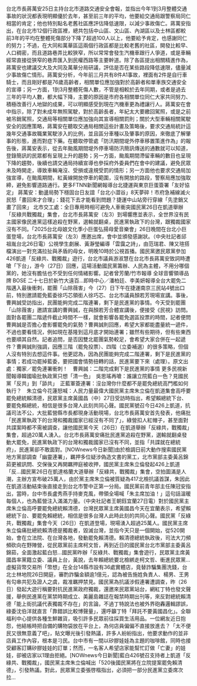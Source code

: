 台北市長蔣萬安25日主持台北市道路交通安全會報，並指出今年1到3月整體交通事故的狀況都表現明顯優於去年，甚至前三年的平均，他要給交通局跟警察局同仁相當的肯定；他也特別點名老舊社區應評估降低速限，以減少事故傷亡。蔣萬安指出，在台北市12個行政區裡，總共包括中山區、文山區、內湖區以及士林區都較前3年的平均在整體死傷部分下降了超過100人以上，他要給予肯定，也感謝同仁的努力；不過，在大同和萬華區這兩個行政區都是比較老舊的社區，開發比較早、人口稠密，而且道路巷弄比較狹窄，所以常常會發生汽機車跟行人爭道，或是車輛經常直接從狹窄的巷弄匯入到民權西路等主要幹道。除了各區提出相關精進作為，蔣萬安也建議交大及大同及萬華分局研議，評估是否在某些路段降低速限，儘量減少事故傷亡情形。蔣萬安分析，今年前三月共有8件A1事故，裡面有2件是自行車騎士，而且剛好都是76歲高齡者，相關單位應加強對於高齡者和單車族交通安全的宣導；另一方面，1到3月整體死傷人數，不管是相較於去年同期，或者是過去三年的平均人數，都大幅下降，主要的原因是市府各相關單位同仁大家共同努力、積極改善行人地獄的成果，可以明顯感受到現在汽機車更為禮讓行人。蔣萬安在會中指示，除了對未成年無照駕駛，對於高齡長者，年紀太大要繳回駕照，或是之前被吊銷駕照，交通局等相關單位應加強向其宣導相關罰則；關於大型車輛相關駕駛安全的因應策略，蔣萬安在聽取交通局相關這些計畫及策略後，要求交通局統計這幾年交通事故職業駕駛涉入的比例，並且區分車種以及肇事的原因，來徹底了解肇事的形態，進而對症下藥。在聽取停管處「防汛期間堤外停車移置策進作為」的報告後，蔣萬安表示，從去年颱風期間堤外停車場防汛簡訊傳送的通數就可以知道，登錄簡訊的民眾都有呈現上升的趨勢；另一方面，颱風期間滯留車輛的數目也呈現下降的趨勢，後續也請交通局持續宣導也參採府外委員們在會中的建議，避免民眾未及時開走，導致車輛淹沒、受損或違規受罰的情形；另一方面他也要求交通局加強宣導，在颱風期間，紅黃線開放停車的範圍，沒有開放的路段，警察局應加強取締，避免影響道路通行。更多FTNN新聞網報導台北捷運與東京巨蛋簽署「友好協定」 蔣萬安：動盪局勢下穩固台日友誼「台北小澀谷」8天夢碎！市府急補線滅火 民怒「畫回來才合理」：錢花下去才能看到問題？捷運中山站旁行穿線「先塗銷又畫了回來」 北市交工處：全日專用時相可避免人車衝突國民黨26日在凱道舉辦「反綠共戰獨裁」集會，台北市長蔣萬安（左3）到場響應並表示，全世界沒有民主國家像民進黨這樣追殺在野黨，選輸就翻桌，民進黨執政下的台灣，跟獨裁國家沒有不同。「2025台北母娘文化季小巨蛋弘揚母愛音樂會」26日晚間在台北小巨蛋登場，台北市長蔣萬安（左3）應邀出席，會中並頒發感謝狀。（中央社記者邱祖胤台北26日電）公視學生劇展、黃瀞瑩編導「雲靄之詩」，由范瑞君、陳又瑄搭檔演出一對充滿拉扯與矛盾的母女，明晚10時於公視首播。國民黨邀民眾黨參加426凱道「反綠共、戰獨裁」遊行，台北市議員游淑慧在台北市長蔣萬安致詞時遭嗆「下台」，游今（27日）回應，這場活動國民黨籌辦、人民為主體，不用分哪個黨的，她沒有膽怯也不受到任何情緒影響。記者曾芳蘭/竹市報導 全球音響領導品牌 BOSE 二十七日於新竹大遠百…即時中心／潘柏廷、李美妍報導全台大罷免二階邁入最後衝刺，罷團「山除薇害」今（27）日下午在捷運南京三民站4號出口前，特別邀請罷免藍委徐巧芯領銜人徐巧芯、台北市議員顏若芳現場宣講。事後，曹興誠受訪指出，民團能夠完成二階連署，剩下是民進黨的事情。今天受到罷團「山除薇害」邀請宣講的曹興誠，在與顏若芳合體宣講後，便接受《民視》訪問。面對各罷團二階遞件截止時間不一樣，就會影響各罷免選區投票的時間，記者便問曹興誠是否擔心會影響罷免的氣勢？曹興誠則回應，希望大家都能盡量統一遞件，不過也要看情況，例如現在基隆到這月底才開始連署；雖然有些期待，但有些東西也要順其自然。記者追問，是否因雙北罷團氣勢較足，會希望大家合併在一起遞件？曹興誠則強調，因應三階（罷免投票）、四階（立委補選）的很多策略，但個人沒有特別去想這件事。他更認為，因為民團能夠完成二階連署，剩下是民進黨的事情；若成功罷掉藍委，要把國會情勢扭轉的話，民進黨要下來（處理）。原文出處：獨家／罷免連署衝刺！　曹興誠：二階完成剩下是民進黨的事情 更多民視新聞報導韓國瑜批執政黨只想「清一色」　吳思瑤再嗆：誰讓立院藍白一色？見國民黨「反共」到「舔共」　正藍軍簽連署：沒台灣你什麼都不是罷免總統高門檻如何執行？　朱立倫今花蓮怒喊：人民力量最偉大國民黨主席朱立倫在凱道集會高呼要罷免總統賴清德，民眾黨主席黃國昌（中）27日受訪時指出，希望賴總統下台、要罷免賴總統，相信是很多台灣人此刻共同心聲。國民黨號召今日426上凱道，抗議司法不公，大批藍營縣市長都現身活動現場，台北市長蔣萬安首先發表，他痛批「民進黨執政下的台灣和獨裁國家已經沒有不同了」，綠營扣人紅帽子，甚至面對共諜案時都不需被調查，讓他國民黨今天（26日）在凱道舉辦「反綠共，戰獨裁」集會，超過20萬人湧入。台北市長蔣萬安痛批民進黨追殺在野黨，選輸就翻桌發動大罷免，民進黨執政下的台灣和獨裁國家已沒有不同，並指「共諜就在總統府」，民進黨卻不敢面對。[NOWnews今日新聞]由於檢調日前大動作搜索國民黨地方黨部調查「幽靈連署」，羈押多位疑涉偽造文書的黨工，北市黨部主委黃呂錦茹更被訊問、交保後又再開羈押庭被收押，國民黨主席朱立倫發起426上凱道「反...國民黨26日在凱達格蘭大道舉辦「反綠共，戰獨裁」集會，空拍圖滿是人潮，主辦方宣布破25萬人，由於黨主席朱立倫被質疑為417北檢抗議首謀，朱因此在凱道活動結束後直接走到台北市警中正第一分局。國民黨前青年部主任陳冠安指出，當時，台中市長盧秀燕手持麥克風，帶領全場喊「朱主席加油！」這句話溫暖每個人，也為藍營注入滿滿力量。（中央社記者王朝鈺宜蘭27日電）對於國民黨主席朱立倫高呼要罷免總統賴清德，台灣民眾黨主席黃國昌今天在宜蘭表示，希望賴總統下台、要罷免賴總統，相信是很多台灣人此時此刻的共同心聲。國民黨「反綠共，戰獨裁」集會今天（26日）在凱道登場，現場湧入超過25萬人。國民黨主席朱立倫痛批總統賴清德是獨裁者，毀滅台灣，並指今天只是一個開始，從520開始，會在立法院、在台灣各地，發動罷免賴清德。賴清德總統執政後，司法大刀頻頻砍向在野陣營，從民眾黨前主席柯文哲，再到近日的國民黨台北市黨部主委黃呂錦茹，全面激起藍白怒...國民黨昨辦「反綠共、戰獨裁」集會遊行，民眾黨主席黃國昌率黨籍立委、議員上台，黃說，去年賴總統要北檢綁走柯文哲、衝進民眾黨...虛擬貨幣交易所「幣想」在全台14縣市設有36處實體店，竟替詐騙集團洗錢，台北士林地院26日開庭，審酌詐騙金額逾1億元，認為被告施姓負責人、楊男、王男有勾串共犯及證人之虞，裁准羈押禁見。國民黨為抗議涉假連署遭調查，昨（26日）發起大遊行稱要對抗民進黨政府獨裁，還邀來民眾黨站台，網紅丁特也發文聲援，舉例民進黨在黨禁時期成立、美麗島雜誌在報禁時期出刊等，來反對總統賴清德「能上街抗議代表獨裁不存在」的言論，不過丁特說法也被外界砲轟邏輯謬誤，綠委沈伯洋就直言「靠錯誤比較博聲量」，還呼籲丁特「拜託不要黃國昌化」。全聯福利中心提供各種生鮮雜貨，吸引許多民眾前往採買生活用品。一位網友近日抱怨，他結帳時把自備的購物袋放在平台上，為何店員偏偏不直接放進去？「太不便民又很無意義了吧」，貼文曝光後引發熱議，許多人紛紛指出，他要求動作的並非店員工作內容，根本是刁民。台中市有一間以矽膠娃娃為主題的咖啡館，同時也接受顧客訂購矽膠娃娃的訂單；然而，一名客人希望店家能幫忙訂做「亡妻」的娃娃，卻被店家以1理由拒絕。[NOWnews今日新聞]藍白426號召支持者上凱道「反綠共、戰獨裁」，國民黨主席朱立倫喊出「520後國民黨將在立院提案罷免賴清德」，引發熱議。對此，民眾黨立委張啓楷指出，必須把一部分民進黨立委席次拉...